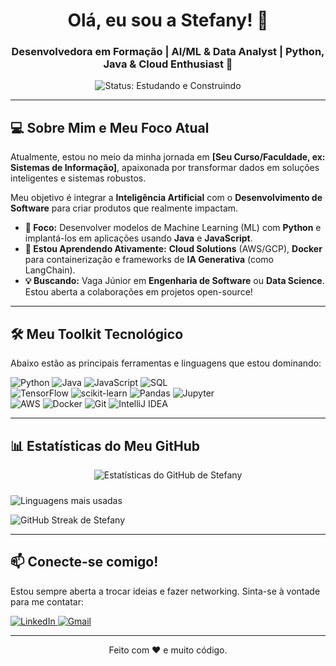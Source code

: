 <h1 align="center">Olá, eu sou a Stefany! 👋</h1>
<h3 align="center">Desenvolvedora em Formação | AI/ML & Data Analyst | Python, Java & Cloud Enthusiast 🚀</h3>

<p align="center">
  <img src="https://img.shields.io/badge/Status-Estudando%20e%20Construindo-blueviolet?style=for-the-badge&logo=github" alt="Status: Estudando e Construindo"/>
</p>

---

## 💻 Sobre Mim e Meu Foco Atual

Atualmente, estou no meio da minha jornada em **[Seu Curso/Faculdade, ex: Sistemas de Informação]**, apaixonada por transformar dados em soluções inteligentes e sistemas robustos.

Meu objetivo é integrar a **Inteligência Artificial** com o **Desenvolvimento de Software** para criar produtos que realmente impactam.

- **🔭 Foco:** Desenvolver modelos de Machine Learning (ML) com **Python** e implantá-los em aplicações usando **Java** e **JavaScript**.
- **🌱 Estou Aprendendo Ativamente:** **Cloud Solutions** (AWS/GCP), **Docker** para containerização e frameworks de **IA Generativa** (como LangChain).
- **💡 Buscando:** Vaga Júnior em **Engenharia de Software** ou **Data Science**. Estou aberta a colaborações em projetos open-source!

---

## 🛠️ Meu Toolkit Tecnológico

Abaixo estão as principais ferramentas e linguagens que estou dominando:

<p align="left">
  <img src="https://img.shields.io/badge/Python-3670A0?style=for-the-badge&logo=python&logoColor=ffdd54" alt="Python"/>
  <img src="https://img.shields.io/badge/Java-007396?style=for-the-badge&logo=java&logoColor=white" alt="Java"/>
  <img src="https://img.shields.io/badge/JavaScript-F7DF1E?style=for-the-badge&logo=javascript&logoColor=black" alt="JavaScript"/>
  <img src="https://img.shields.io/badge/SQL-4479A1?style=for-the-badge&logo=sqlite&logoColor=white" alt="SQL"/>
  
  <br>

  <img src="https://img.shields.io/badge/TensorFlow-FF6F00?style=for-the-badge&logo=tensorflow&logoColor=white" alt="TensorFlow"/>
  <img src="https://img.shields.io/badge/scikit--learn-F7931E?style=for-the-badge&logo=scikit-learn&logoColor=white" alt="scikit-learn"/>
  <img src="https://img.shields.io/badge/Pandas-150458?style=for-the-badge&logo=pandas&logoColor=white" alt="Pandas"/>
  <img src="https://img.shields.io/badge/Jupyter-F37626?style=for-the-badge&logo=jupyter&logoColor=white" alt="Jupyter"/>
  
  <br>

  <img src="https://img.shields.io/badge/AWS-232F3E?style=for-the-badge&logo=amazon-aws&logoColor=white" alt="AWS"/>
  <img src="https://img.shields.io/badge/Docker-2496ED?style=for-the-badge&logo=docker&logoColor=white" alt="Docker"/>
  <img src="https://img.shields.io/badge/Git-F05032?style=for-the-badge&logo=git&logoColor=white" alt="Git"/>
  <img src="https://img.shields.io/badge/IntelliJ%20IDEA-000000.svg?style=for-the-badge&logo=intellij-idea&logoColor=white" alt="IntelliJ IDEA"/>
</p>

---

## 📊 Estatísticas do Meu GitHub

<p align="center">
  <img 
    src="https://github-readme-stats.vercel.app/api?username=StefanyZaia&show_icons=true&theme=default&include_all_commits=true&count_private=true" 
    alt="Estatísticas do GitHub de Stefany"
    style="margin-bottom: 10px;"
  />

  <img 
    src="https://github-readme-stats.vercel.app/api/top-langs/?username=StefanyZaia&layout=compact&theme=default&langs_count=6"
    alt="Linguagens mais usadas"
  />

  <img 
    src="https://github-readme-streak-stats.herokuapp.com/?user=StefanyZaia&theme=dark"
    alt="GitHub Streak de Stefany"
  />
</p>

---

## 📫 Conecte-se comigo!

Estou sempre aberta a trocar ideias e fazer networking. Sinta-se à vontade para me contatar:

<p align="left">
  <a href="www.linkedin.com/in/stefanyzaia" target="_blank">
    <img src="https://img.shields.io/badge/LinkedIn-0077B5?style=for-the-badge&logo=linkedin&logoColor=white" alt="LinkedIn"/>
  </a>
  <a href="mailto:stefanyfabiane@gmail.com">
    <img src="https://img.shields.io/badge/Gmail-D14836?style=for-the-badge&logo=gmail&logoColor=white" alt="Gmail"/>
  </a>
</p>

---
<p align="center">
  Feito com ❤️ e muito código.
</p>

